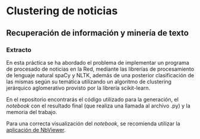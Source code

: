 # Clustering de noticias
## Recuperación de información y minería de texto

### Extracto
En esta práctica se ha abordado el problema de implementar un programa de procesado de noticias en la Red, 
mediante las librerías de procesamiento de lenguaje natural spaCy y NLTK, 
además de una posterior clasificación de las mismas según su temática 
utilizando un algoritmo de clustering jerárquico aglomerativo provisto por la librería scikit-learn.

En el repositorio encontrarás el código utilizado para la generación, 
el *notebook* con el resultado final (que realiza una llamada al archivo .py) y la memoria del trabajo.

Para una correcta visualización del *notebook*, se recomienda utilizar la [aplicación de NbViewer](https://nbviewer.org/github/anxxos/text-mining-news-clustering/blob/master/code/Visualizer_Practica1ObligatoriaRIMT_1819.ipynb).
